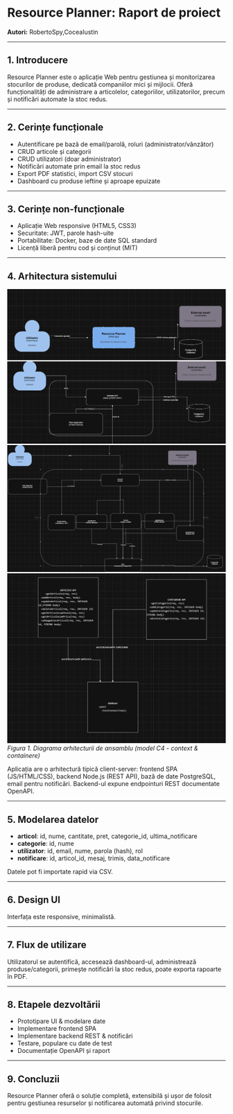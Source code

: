 # Resource Planner: Raport de proiect

**Autori:** RobertoSpy,CoceaIustin 

---

## 1. Introducere

Resource Planner este o aplicație Web pentru gestiunea și monitorizarea stocurilor de produse, dedicată companiilor mici și mijlocii. Oferă funcționalități de administrare a articolelor, categoriilor, utilizatorilor, precum și notificări automate la stoc redus.

---

## 2. Cerințe funcționale

- Autentificare pe bază de email/parolă, roluri (administrator/vânzător)
- CRUD articole și categorii
- CRUD utilizatori (doar administrator)
- Notificări automate prin email la stoc redus
- Export PDF statistici, import CSV stocuri
- Dashboard cu produse ieftine și aproape epuizate

---

## 3. Cerințe non-funcționale

- Aplicație Web responsive (HTML5, CSS3)
- Securitate: JWT, parole hash-uite
- Portabilitate: Docker, baze de date SQL standard
- Licență liberă pentru cod și conținut (MIT)

---

## 4. Arhitectura sistemului

![Arhitectură sistem Resource Planner](docs/DF1.png)  
![Arhitectură sistem Resource Planner](docs/DF2.png) 
![Arhitectură sistem Resource Planner](docs/DF5.png) 
![Arhitectură sistem Resource Planner](docs/DF4.png) 
*Figura 1. Diagrama arhitecturii de ansamblu (model C4 - context & containere)*

Aplicația are o arhitectură tipică client-server: frontend SPA (JS/HTML/CSS), backend Node.js (REST API), bază de date PostgreSQL, email pentru notificări. Backend-ul expune endpointuri REST documentate OpenAPI.

---

## 5. Modelarea datelor

- **articol**: id, nume, cantitate, pret, categorie_id, ultima_notificare
- **categorie**: id, nume
- **utilizator**: id, email, nume, parola (hash), rol
- **notificare**: id, articol_id, mesaj, trimis, data_notificare

Datele pot fi importate rapid via CSV.

---

## 6. Design UI

Interfața este responsive, minimalistă.

---

## 7. Flux de utilizare

Utilizatorul se autentifică, accesează dashboard-ul, administrează produse/categorii, primește notificări la stoc redus, poate exporta rapoarte în PDF.

---

## 8. Etapele dezvoltării

- Prototipare UI & modelare date
- Implementare frontend SPA
- Implementare backend REST & notificări
- Testare, populare cu date de test
- Documentație OpenAPI și raport

---

## 9. Concluzii

Resource Planner oferă o soluție completă, extensibilă și ușor de folosit pentru gestiunea resurselor și notificarea automată privind stocurile.
